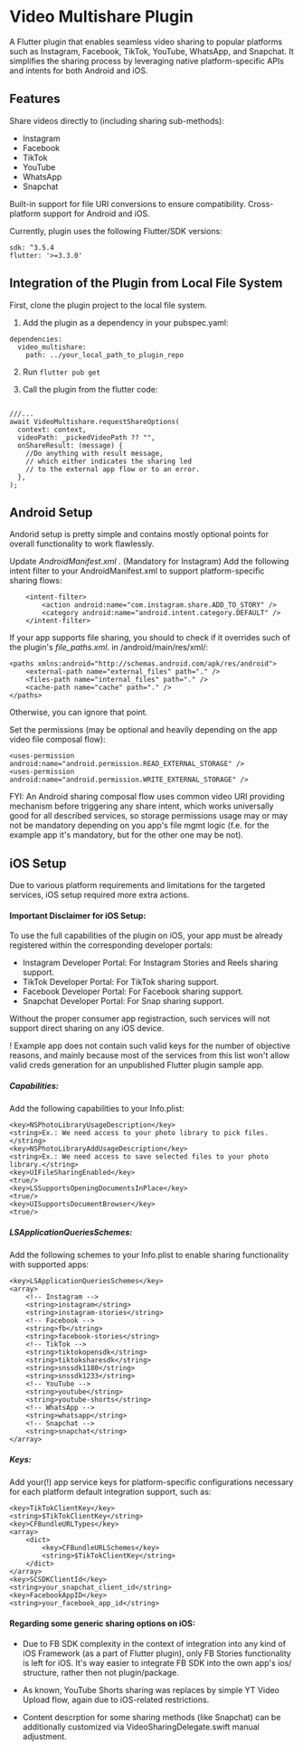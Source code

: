 # Video Multishare Plugin
A Flutter plugin that enables seamless video sharing to popular platforms such as Instagram, Facebook, TikTok, YouTube, WhatsApp, and Snapchat. It simplifies the sharing process by leveraging native platform-specific APIs and intents for both Android and iOS.

## Features
Share videos directly to (including sharing sub-methods):
- Instagram
- Facebook
- TikTok
- YouTube
- WhatsApp
- Snapchat

Built-in support for file URI conversions to ensure compatibility.
Cross-platform support for Android and iOS.

Currently, plugin uses the following Flutter/SDK versions:
```
sdk: ^3.5.4
flutter: '>=3.3.0'
```

## Integration of the Plugin from Local File System

First, clone the plugin project to the local file system.

1. Add the plugin as a dependency in your pubspec.yaml:
```
dependencies:
  video_multishare:
    path: ../your_local_path_to_plugin_repo
```

2. Run ```flutter pub get```

3. Call the plugin from the flutter code:
```

///...
await VideoMultishare.requestShareOptions(
  context: context,
  videoPath: _pickedVideoPath ?? "",
  onShareResult: (message) {
    //Do anything with result message,
    // which either indicates the sharing led
    // to the external app flow or to an error.
  },
);
```

## Android Setup
Andorid setup is pretty simple and contains mostly optional points for overall functionality to work flawlessly.

Update *AndroidManifest.xml* .
(Mandatory for Instagram) Add the following intent filter to your AndroidManifest.xml to support platform-specific sharing flows:

```
    <intent-filter>
        <action android:name="com.instagram.share.ADD_TO_STORY" />
        <category android:name="android.intent.category.DEFAULT" />
    </intent-filter>
```

If your app supports file sharing, you should to check if it overrides such of the plugin's *file_paths.xml*.  in /android/main/res/xml/:
```
<paths xmlns:android="http://schemas.android.com/apk/res/android">
    <external-path name="external_files" path="." />
    <files-path name="internal_files" path="." />
    <cache-path name="cache" path="." />
</paths>
```
Otherwise, you can ignore that point.

Set the permissions (may be optional and heavily depending on the app video file composal flow):
```
<uses-permission android:name="android.permission.READ_EXTERNAL_STORAGE" />
<uses-permission android:name="android.permission.WRITE_EXTERNAL_STORAGE" />
```
FYI: An Android sharing composal flow uses common video URI providing mechanism before triggering any share intent, which works universally good for all described services, so storage permissions usage may or may not be mandatory depending on you app's file mgmt logic (f.e. for the example app it's mandatory, but for the other one may be not).

## iOS Setup

Due to various platform requirements and limitations for the targeted services, iOS setup required more extra actions.

#### Important Disclaimer for iOS Setup:
To use the full capabilities of the plugin on iOS, your app must be already registered within the corresponding developer portals:

- Instagram Developer Portal: For Instagram Stories and Reels sharing support.
- TikTok Developer Portal: For TikTok sharing support.
- Facebook Developer Portal: For Facebook sharing support.
- Snapchat Developer Portal: For Snap sharing support.

Without the proper consumer app registraction, such services will not support direct sharing on any iOS device.

! Example app does not contain such valid keys for the number of objective reasons, and mainly because most of the services from this list won't allow valid creds generation for an unpublished Flutter plugin sample app.

##### Capabilities:
Add the following capabilities to your Info.plist:

```
<key>NSPhotoLibraryUsageDescription</key>
<string>Ex.: We need access to your photo library to pick files.</string>
<key>NSPhotoLibraryAddUsageDescription</key>
<string>Ex.: We need access to save selected files to your photo library.</string>
<key>UIFileSharingEnabled</key>
<true/>
<key>LSSupportsOpeningDocumentsInPlace</key>
<true/>
<key>UISupportsDocumentBrowser</key>
<true/>
```

##### LSApplicationQueriesSchemes:
Add the following schemes to your Info.plist to enable sharing functionality with supported apps:

```
<key>LSApplicationQueriesSchemes</key>
<array>
    <!-- Instagram -->
    <string>instagram</string>
    <string>instagram-stories</string>
    <!-- Facebook -->
    <string>fb</string>
    <string>facebook-stories</string>
    <!-- TikTok -->
    <string>tiktokopensdk</string>
    <string>tiktoksharesdk</string>
    <string>snssdk1180</string>
    <string>snssdk1233</string>
    <!-- YouTube -->
    <string>youtube</string>
    <string>youtube-shorts</string>
    <!-- WhatsApp -->
    <string>whatsapp</string>
    <!-- Snapchat -->
    <string>snapchat</string>
</array>

```

##### Keys:
Add your(!) app service keys for platform-specific configurations necessary for each platform default integration support, such as:

```
<key>TikTokClientKey</key>
<string>$TikTokClientKey</string>
<key>CFBundleURLTypes</key>
<array>
    <dict>
        <key>CFBundleURLSchemes</key>
        <string>$TikTokClientKey</string>
    </dict>
</array>
<key>SCSDKClientId</key>
<string>your_snapchat_client_id</string>
<key>FacebookAppID</key>
<string>your_facebook_app_id</string>
```

#### Regarding some generic sharing options on iOS:

- Due to FB SDK complexity in the context of integration into any kind of iOS Framework (as a part of Flutter plugin), only FB Stories functionality is left for iOS. It's way easier to integrate FB SDK into the own app's ios/ structure, rather then not plugin/package.

- As known, YouTube Shorts sharing was replaces by simple YT Video Upload flow, again due to iOS-related restrictions.

- Content descrption for some sharing methods (like Snapchat) can be additionally customized via VideoSharingDelegate.swift manual adjustment.

